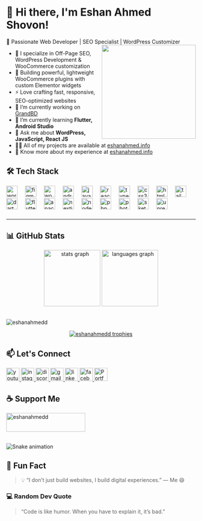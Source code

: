 # 👋 Hi there, I'm Eshan Ahmed Shovon!

🚀 Passionate Web Developer | SEO Specialist | WordPress Customizer<br clear="both">
<img align="right" height="250" src="https://media.giphy.com/media/v1.Y2lkPTc5MGI3NjExMXhqdzJwODN3ZThrMzhjaHNwYmh6aHVtbjNiMWl2aTdsOTdreXhsciZlcD12MV9naWZzX3NlYXJjaCZjdD1n/jBOOXxSJfG8kqMxT11/giphy.gif" />


- 🔧 I specialize in Off-Page SEO, WordPress Development & WooCommerce customization  
- 🛒 Building powerful, lightweight WooCommerce plugins with custom Elementor widgets  
- ⚡ Love crafting fast, responsive, SEO-optimized websites  
- 🔭 I’m currently working on [GrandBD](https://grandbd.com/)  
- 🌱 I’m currently learning **Flutter, Android Studio**  
- 💬 Ask me about **WordPress, JavaScript, React JS**  
- 👨‍💻 All of my projects are available at [eshanahmed.info](https://eshanahmed.info)  
- 📄 Know more about my experience at [eshanahmed.info](https://eshanahmed.info)  

## 🛠️ Tech Stack
<div align="left">
  <img src="https://cdn.jsdelivr.net/gh/devicons/devicon/icons/wordpress/wordpress-original.svg" height="30" alt="wordpress logo"  />
  <img width="12" />
  <img src="https://cdn.jsdelivr.net/gh/devicons/devicon/icons/figma/figma-original.svg" height="30" alt="figma logo"  />
  <img width="12" />
  <img src="https://cdn.jsdelivr.net/gh/devicons/devicon/icons/woocommerce/woocommerce-original.svg" height="30" alt="woocommerce logo"  />
  <img width="12" />
  <img src="https://cdn.jsdelivr.net/gh/devicons/devicon/icons/androidstudio/androidstudio-original.svg" height="30" alt="androidstudio logo"  />
  <img width="12" />
  <img src="https://cdn.jsdelivr.net/gh/devicons/devicon/icons/javascript/javascript-original.svg" height="30" alt="javascript logo"  />
  <img width="12" />
  <img src="https://cdn.jsdelivr.net/gh/devicons/devicon/icons/react/react-original.svg" height="30" alt="react logo"  />
  <img width="12" />
  <img src="https://cdn.jsdelivr.net/gh/devicons/devicon/icons/typescript/typescript-original.svg" height="30" alt="typescript logo"  />
  <img width="12" />
  <img src="https://cdn.jsdelivr.net/gh/devicons/devicon/icons/css3/css3-original.svg" height="30" alt="css3 logo"  />
  <img width="12" />
  <img src="https://cdn.jsdelivr.net/gh/devicons/devicon/icons/html5/html5-original.svg" height="30" alt="html5 logo"  />
  <img width="12" />
  <img src="https://cdn.jsdelivr.net/gh/devicons/devicon/icons/tailwindcss/tailwindcss-original-wordmark.svg" height="30" alt="tailwindcss logo"  />
  <img width="12" />
  <img src="https://cdn.jsdelivr.net/gh/devicons/devicon/icons/dart/dart-original.svg" height="30" alt="dart logo"  />
  <img width="12" />
  <img src="https://cdn.jsdelivr.net/gh/devicons/devicon/icons/flutter/flutter-original.svg" height="30" alt="flutter logo"  />
  <img width="12" />
  <img src="https://cdn.jsdelivr.net/gh/devicons/devicon/icons/apache/apache-original.svg" height="30" alt="apache logo"  />
  <img width="12" />
  <img src="https://cdn.jsdelivr.net/gh/devicons/devicon/icons/nextjs/nextjs-original.svg" height="30" alt="nextjs logo"  />
  <img width="12" />
  <img src="https://cdn.jsdelivr.net/gh/devicons/devicon/icons/nodejs/nodejs-original.svg" height="30" alt="nodejs logo"  />
  <img width="12" />
  <img src="https://cdn.jsdelivr.net/gh/devicons/devicon/icons/php/php-original.svg" height="30" alt="php logo"  />
  <img width="12" />
  <img src="https://cdn.jsdelivr.net/gh/devicons/devicon/icons/photoshop/photoshop-plain.svg" height="30" alt="photoshop logo"  />
  <img width="12" />
  <img src="https://cdn.jsdelivr.net/gh/devicons/devicon/icons/sketch/sketch-original.svg" height="30" alt="sketch logo"  />
  <img width="12" />
  <img src="https://cdn.jsdelivr.net/gh/devicons/devicon/icons/unrealengine/unrealengine-original.svg" height="30" alt="unrealengine logo"  />
</div>

###

---

## 📊 GitHub Stats

<div align="center">
  <img src="https://github-readme-stats.vercel.app/api?username=maurodesouza&hide_title=false&hide_rank=false&show_icons=true&include_all_commits=true&count_private=true&disable_animations=false&theme=dracula&locale=en&hide_border=false" height="150" alt="stats graph"  />
  <img src="https://github-readme-stats.vercel.app/api/top-langs?username=maurodesouza&locale=en&hide_title=false&layout=compact&card_width=320&langs_count=5&theme=dracula&hide_border=false" height="150" alt="languages graph"  />
</div>
</br>
<p align="left"> <img src="https://komarev.com/ghpvc/?username=eshanahmedd&label=Profile%20views&color=0e75b6&style=flat" alt="eshanahmedd" /> </p>
<div align="center" style="padding: 0 10px;">
  <a href="https://github.com/ryo-ma/github-profile-trophy">
    <img src="https://github-profile-trophy.vercel.app/?username=eshanahmedd&margin-w=10&margin-h=10" alt="eshanahmedd trophies" />
  </a>
</div>


## 📫 Let's Connect
<div align="left">

  <a href="https://www.youtube.com/" target="_blank">
    <img src="https://img.shields.io/static/v1?message=Youtube&logo=youtube&label=&color=FF0000&logoColor=white&labelColor=&style=for-the-badge" height="35" alt="youtube logo" />
  </a>

  <a href="https://www.instagram.com/" target="_blank">
    <img src="https://img.shields.io/static/v1?message=Instagram&logo=instagram&label=&color=E4405F&logoColor=white&labelColor=&style=for-the-badge" height="35" alt="instagram logo" />
  </a>

  <a href="https://discord.com/" target="_blank">
    <img src="https://img.shields.io/static/v1?message=Discord&logo=discord&label=&color=7289DA&logoColor=white&labelColor=&style=for-the-badge" height="35" alt="discord logo" />
  </a>

  <a href="mailto:eshanahmedshovon07@gmail.com">
    <img src="https://img.shields.io/static/v1?message=Gmail&logo=gmail&label=&color=D14836&logoColor=white&labelColor=&style=for-the-badge" height="35" alt="gmail logo" />
  </a>

  <a href="https://www.linkedin.com/in/eshan-ahmed-shovon-a88189210/" target="_blank">
    <img src="https://img.shields.io/static/v1?message=LinkedIn&logo=linkedin&label=&color=0077B5&logoColor=white&labelColor=&style=for-the-badge" height="35" alt="linkedin logo" />
  </a>

  <a href="https://www.facebook.com/shovon.ahmed07" target="_blank">
    <img src="https://img.shields.io/static/v1?message=Facebook&logo=facebook&label=&color=1877F2&logoColor=white&labelColor=&style=for-the-badge" height="35" alt="facebook logo" />
  </a>

  <a href="https://eshanahmed.info" target="_blank">
    <img src="https://img.shields.io/badge/-eshanahmed.info-000?style=for-the-badge&logo=About.me&logoColor=white" height="35" alt="Portfolio website" />
  </a>

</div>


## ☕ Support Me

<p><a href="https://www.buymeacoffee.com/eshanahmedd">
  <img src="https://cdn.buymeacoffee.com/buttons/v2/default-yellow.png" height="50" width="210" alt="eshanahmedd" />
</a></p>

<br clear="both">

<img src="https://raw.githubusercontent.com/maurodesouza/maurodesouza/output/snake.svg" alt="Snake animation" />


## 🎯 Fun Fact

> 💡 “I don’t just build websites, I build digital experiences.” — Me 😄


### 💻 Random Dev Quote
> “Code is like humor. When you have to explain it, it’s bad.”

